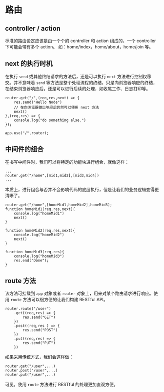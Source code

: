 # 路由
## controller / action
标准的路由设定应该是由一个个的 controller 和 action 组成的，一个 controller 下可能会带有多个 action。
如：home/index，home/about，home/join 等。
## next 的执行时机
在执行 ```send``` 或其他终结请求的方法后，还是可以执行 ```next``` 方法进行控制权移交。并不意味着 ```send``` 等方法是整个处理流程的终结，只是向浏览器响应的终结，在结束浏览器响应后，还是可以进行后续的处理，如收尾工作、日志打印等。
```
router.get("/",(req,res,next) => {
    res.send("Hello Node")
    // 在向浏览器做出响应后仍然可以使用 next 方法
    next()
},(req,res) => {
    console.log("do something else.")
});

app.use("/",router);
```
## 中间件的组合
在书写中间件时，我们可以将特定的功能块进行组合，就像这样：
```
...
router.get("/home",[mid1,mid2],[mid3,mid4])
...
```
本质上，进行组合与否并不会影响代码的底层执行，但是让我们的业务逻辑变得更清晰了。
```
router.get("/home",[homeMid1,homeMid2],homeMid3);
function homeMid1(req,res,next){
    console.log("homeMid1")
    next()
}

function homeMid2(req,res,next){
    console.log("homeMid2")
    next()
}

function homeMid3(req,res){
    console.log("homeMid3")
    res.end("Done");
}
```
## route 方法
该方法可挂载到 ```app``` 对象或者 ```router``` 对象上，用来对某个路由请求进行响应。使用 ```route``` 方法可以很方便的让我们构建 RESTful API。
```
router.route("/user")
    .get((req,res) => {
        res.send("GET")
    })
    .post((req,res ) => {
        res.send("POST")
    })
    .put((req,res) => {
        res.send("PUT")
    })
```
如果采用传统方式，我们会这样做：
```
router.get("/user",...)
router.post("/user",...)
router.put("/user",...)
```
可见，使用 ```route``` 方法进行 RESTful 的处理更加直观方便。

